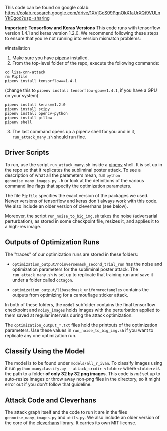 This code can be found on google colab: https://colab.research.google.com/drive/1XVjGcS09PqnOkX1aUrXQt9VULnYkDgod?usp=sharing

**Important: Tensorflow and Keras Versions**
This code runs with tensorflow version 1.4.1 and keras version 1.2.0. We recommend following these steps to ensure that you're not running into version mismatch problems:

#Installation
1. Make sure you have [pipenv](https://docs.pipenv.org/) installed.
2. From the top-level folder of the repo, execute the following commands:
```
cd lisa-cnn-attack
rm Pipfile
pipenv install tensorflow==1.4.1 
```
(change this to `pipenv install tensorflow-gpu==1.4.1`, if you have a GPU on your system)

```
pipenv install keras==1.2.0
pipenv install scipy
pipenv install opencv-python
pipenv install pillow
pipenv shell
```

3. The last command opens up a pipenv shell for you and in it, `run_attack_many.sh` should run fine. 

## Driver Scripts

To run, use the script `run_attack_many.sh` inside a [pipenv](https://docs.pipenv.org/) shell. It is set up in the repo so that it replicates the subliminal poster attack. To see a description of what all the parameters mean, run `python gennoise_many_images.py -h` or look at the definitions of the various command line flags that specify the optimization parameters. 

The file `Pipfile` specifies the exact version of the packages we used. Newer versions of tensorflow and keras don't always work  with this code. We also include an older version of cleverhans (see below).

Moreover, the script `run_noise_to_big_img.sh` takes the noise (adversarial perturbation), as stored in some checkpoint file, resizes it, and applies it to a high-res image. 

## Outputs of Optimization Runs
The "traces" of our optimization runs are stored in these folders:
* `optimization_output/noinversemask_second_trial_run` has the noise and optimization parameters for the subliminal poster attack. The `run_attack_many.sh` is set up to replicate that training run and save it under a folder called `octagon`.

* `optimization_output/l1basedmask_uniformrectangles` contains the outputs from optimizing for a camouflage sticker attack.

In both of these folders, the `model` subfolder contains the final tensorflow checkpoint and `noisy_images` holds images with the perturbation applied to them saved at regular intervals during the attack optimization. 

The `optimization_output_*.txt` files hold the printouts of the optimization parameters. Use these values in `run_noise_to_big_img.sh`  if you want to replicate any one optimization run.

## Classify Using the Model
The model is to be found under `models/all_r_ivan`. To classify images using it run `python manyclassify.py --attack_srcdir <folder>` where `<folder>` is the path to a folder **of only 32 by 32 png images**. This code is *not* set up to auto-resize images or throw away non-png files in the directory, so it might error out if you don't follow that guideline.

## Attack Code and Cleverhans
The attack graph itself and the code to run it are in the files `gennoise_many_images.py` and `utils.py`. We also include an older version of the core of the [cleverhans](https://github.com/tensorflow/cleverhans) library. It carries its own MIT license.

